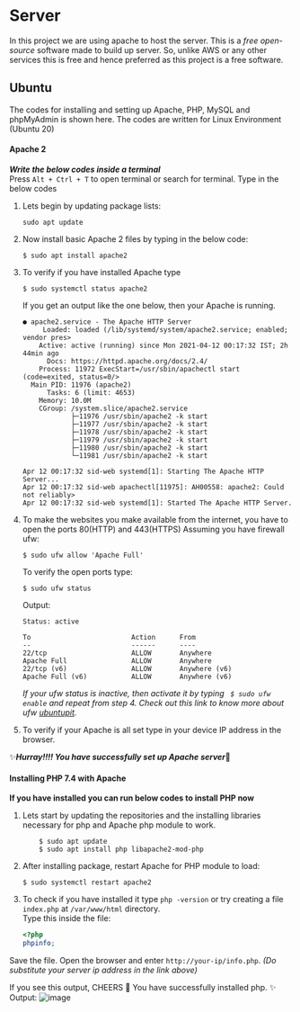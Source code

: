 # Server  

In this project we are using apache to host the server. This is a *free open-source* software made to build up server. So, unlike AWS or any other services this is free and hence preferred as this project is a free software.  

## Ubuntu
The codes for installing and setting up Apache, PHP, MySQL and phpMyAdmin is shown here.
The codes are written for Linux Environment (Ubuntu 20)

#### Apache 2
**_Write the below codes inside a terminal_**  
Press ```Alt + Ctrl + T``` to open terminal or search for terminal.
Type in the below codes

1.  Lets begin by updating package lists:
    
    ```shell
    sudo apt update
    ```
2.  Now install basic Apache 2 files by typing in the below code:
    
    ```shell
    $ sudo apt install apache2
    ```
3.  To verify if you have installed Apache type
    
    ```shell
    $ sudo systemctl status apache2
    ```  
      
    If you get an output like the one below, then your Apache is running.
    ``` console 
    ● apache2.service - The Apache HTTP Server
         Loaded: loaded (/lib/systemd/system/apache2.service; enabled; vendor pres>
        Active: active (running) since Mon 2021-04-12 00:17:32 IST; 2h 44min ago
          Docs: https://httpd.apache.org/docs/2.4/
        Process: 11972 ExecStart=/usr/sbin/apachectl start (code=exited, status=0/>
      Main PID: 11976 (apache2)
          Tasks: 6 (limit: 4653)
        Memory: 10.0M
        CGroup: /system.slice/apache2.service
                ├─11976 /usr/sbin/apache2 -k start
                ├─11977 /usr/sbin/apache2 -k start
                ├─11978 /usr/sbin/apache2 -k start
                ├─11979 /usr/sbin/apache2 -k start
                ├─11980 /usr/sbin/apache2 -k start
                └─11981 /usr/sbin/apache2 -k start

    Apr 12 00:17:32 sid-web systemd[1]: Starting The Apache HTTP Server...
    Apr 12 00:17:32 sid-web apachectl[11975]: AH00558: apache2: Could not reliably>
    Apr 12 00:17:32 sid-web systemd[1]: Started The Apache HTTP Server.
    ```
4.  To make the websites you make available from the internet, you have to open the ports 80(HTTP) and 443(HTTPS)
    Assuming you have firewall ufw:
    ```shell
    $ sudo ufw allow 'Apache Full'
    ```  
      
    To verify the open ports type:
    ```shell
    $ sudo ufw status
    ```  
      
    Output:
    ```console
    Status: active

    To                         Action      From
    --                         ------      ----
    22/tcp                     ALLOW       Anywhere
    Apache Full                ALLOW       Anywhere
    22/tcp (v6)                ALLOW       Anywhere (v6)
    Apache Full (v6)           ALLOW       Anywhere (v6)
    
    ```  
      
    _If your ufw status is inactive, then activate it by typing ``` $ sudo ufw enable``` and repeat from step 4._ 
    _Check out this link to know more about ufw [ubuntupit](https://www.ubuntupit.com/how-to-configure-firewall-with-ufw-on-ubuntu-linux/)._
      
    
5.  To verify if your Apache is all set type in your device IP address in the browser.

✨**_Hurray!!!! You have successfully set up Apache server_**🎉  
  
  
#### Installing PHP 7.4 with Apache
**If you have installed you can run below codes to install PHP now**

1.  Lets start by updating the repositories and the installing libraries necessary for php and Apache php module to work.  
    ``` shell
        $ sudo apt update
        $ sudo apt install php libapache2-mod-php
    ```  
      
2.  After installing package, restart Apache for PHP module to load:
    ```shell
    $ sudo systemctl restart apache2
    ```
3.   To check if you have installed it type ```php -version``` or  try creating a file ```index.php``` at ```/var/www/html``` directory.  
     Type this inside the file:
     ```php
     <?php
     phpinfo;
     ```
   Save the file. Open the browser and enter ```http://your-ip/info.php```.
    _(Do substitute your server ip address in the link above)_
    
   If you see this output, CHEERS 🍻 You have successfully installed php. ✨
   Output:
   ![image](https://user-images.githubusercontent.com/47484513/114323918-14444800-9b45-11eb-80b2-57fbbd68e506.png)


